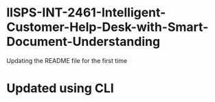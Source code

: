 # llSPS-INT-2461-Intelligent-Customer-Help-Desk-with-Smart-Document-Understanding
Updating the README file for the first time
# Updated using CLI
